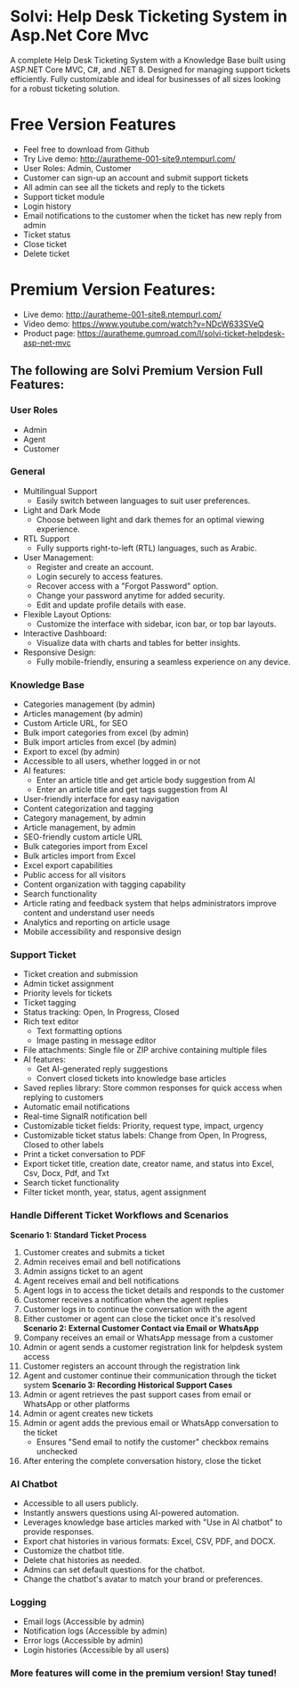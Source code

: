 # Solvi: Help Desk Ticketing System in Asp.Net Core Mvc
A complete Help Desk Ticketing System with a Knowledge Base built using ASP.NET Core MVC, C#, and .NET 8. Designed for managing support tickets efficiently. Fully customizable and ideal for businesses of all sizes looking for a robust ticketing solution.

# Free Version Features
- Feel free to download from Github
- Try Live demo: http://auratheme-001-site9.ntempurl.com/
- User Roles: Admin, Customer
- Customer can sign-up an account and submit support tickets
- All admin can see all the tickets and reply to the tickets
- Support ticket module
- Login history
- Email notifications to the customer when the ticket has new reply from admin
- Ticket status
- Close ticket
- Delete ticket

# Premium Version Features:
- Live demo: http://auratheme-001-site8.ntempurl.com/
- Video demo: https://www.youtube.com/watch?v=NDcW633SVeQ
- Product page: https://auratheme.gumroad.com/l/solvi-ticket-helpdesk-asp-net-mvc

## The following are Solvi Premium Version Full Features:

### User Roles
- Admin
- Agent
- Customer

### General
- Multilingual Support
    - Easily switch between languages to suit user preferences.
- Light and Dark Mode
    - Choose between light and dark themes for an optimal viewing experience.
- RTL Support
    - Fully supports right-to-left (RTL) languages, such as Arabic.
- User Management:
    - Register and create an account.
    - Login securely to access features.
    - Recover access with a "Forgot Password" option.
    - Change your password anytime for added security.
    - Edit and update profile details with ease.
- Flexible Layout Options:
    - Customize the interface with sidebar, icon bar, or top bar layouts.
- Interactive Dashboard:
    - Visualize data with charts and tables for better insights.
- Responsive Design:
    - Fully mobile-friendly, ensuring a seamless experience on any device.

### Knowledge Base
- Categories management (by admin)
- Articles management (by admin)
- Custom Article URL, for SEO
- Bulk import categories from excel (by admin)
- Bulk import articles from excel (by admin)
- Export to excel (by admin)
- Accessible to all users, whether logged in or not
- AI features:
    - Enter an article title and get article body suggestion from AI
    - Enter an article title and get tags suggestion from AI
- User-friendly interface for easy navigation
- Content categorization and tagging
- Category management, by admin
- Article management, by admin
- SEO-friendly custom article URL
- Bulk categories import from Excel
- Bulk articles import from Excel
- Excel export capabilities
- Public access for all visitors
- Content organization with tagging capability
- Search functionality
- Article rating and feedback system that helps administrators improve content and understand user needs
- Analytics and reporting on article usage
- Mobile accessibility and responsive design

### Support Ticket
- Ticket creation and submission
- Admin ticket assignment
- Priority levels for tickets
- Ticket tagging
- Status tracking: Open, In Progress, Closed
- Rich text editor
    - Text formatting options
    - Image pasting in message editor
- File attachments: Single file or ZIP archive containing multiple files
- AI features:
    - Get AI-generated reply suggestions
    - Convert closed tickets into knowledge base articles
- Saved replies library: Store common responses for quick access when replying to customers
- Automatic email notifications
- Real-time SignalR notification bell
- Customizable ticket fields: Priority, request type, impact, urgency
- Customizable ticket status labels: Change from Open, In Progress, Closed to other labels
- Print a ticket conversation to PDF
- Export ticket title, creation date, creator name, and status into Excel, Csv, Docx, Pdf, and Txt
- Search ticket functionality
- Filter ticket month, year, status, agent assignment

### Handle Different Ticket Workflows and Scenarios
**Scenario 1: Standard Ticket Process**
1. Customer creates and submits a ticket
2. Admin receives email and bell notifications
3. Admin assigns ticket to an agent
4. Agent receives email and bell notifications
5. Agent logs in to access the ticket details and responds to the customer
6. Customer receives a notification when the agent replies
7. Customer logs in to continue the conversation with the agent
8. Either customer or agent can close the ticket once it's resolved
**Scenario 2: External Customer Contact via Email or WhatsApp**
1. Company receives an email or WhatsApp message from a customer
2. Admin or agent sends a customer registration link for helpdesk system access
3. Customer registers an account through the registration link
4. Agent and customer continue their communication through the ticket system
**Scenario 3: Recording Historical Support Cases**
1. Admin or agent retrieves the past support cases from email or WhatsApp or other platforms
2. Admin or agent creates new tickets
3. Admin or agent adds the previous email or WhatsApp conversation to the ticket
    - Ensures "Send email to notify the customer" checkbox remains unchecked
4. After entering the complete conversation history, close the ticket

### AI Chatbot
- Accessible to all users publicly.
- Instantly answers questions using AI-powered automation.
- Leverages knowledge base articles marked with "Use in AI chatbot" to provide responses.
- Export chat histories in various formats: Excel, CSV, PDF, and DOCX.
- Customize the chatbot title.
- Delete chat histories as needed.
- Admins can set default questions for the chatbot.
- Change the chatbot's avatar to match your brand or preferences.

### Logging
- Email logs (Accessible by admin)
- Notification logs (Accessible by admin)
- Error logs (Accessible by admin)
- Login histories (Accessible by all users)

### More features will come in the premium version! Stay tuned!

